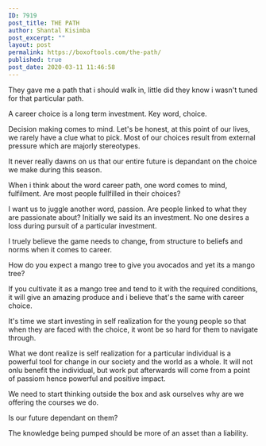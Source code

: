 ```yaml
---
ID: 7919
post_title: THE PATH
author: Shantal Kisimba
post_excerpt: ""
layout: post
permalink: https://boxoftools.com/the-path/
published: true
post_date: 2020-03-11 11:46:58
---
```

<!-- wp:paragraph -->
<p>They gave me a path that i should walk in, little did they know i wasn't tuned for that particular path.</p>
<!-- /wp:paragraph -->

<!-- wp:paragraph -->
<p>A career choice is a long term investment. Key word, choice.</p>
<!-- /wp:paragraph -->

<!-- wp:paragraph -->
<p>Decision making comes to mind. Let's be honest, at this point of our lives,  we rarely have a clue what to pick. Most of our choices result from external pressure which are majorly stereotypes. </p>
<!-- /wp:paragraph -->

<!-- wp:paragraph -->
<p>It never really dawns on us that our entire future is depandant on the choice we make during this season. </p>
<!-- /wp:paragraph -->

<!-- wp:paragraph -->
<p>When i think about the word career path, one word comes to mind, fulfilment. Are most people fullfilled in their choices?</p>
<!-- /wp:paragraph -->

<!-- wp:paragraph -->
<p>I want us to juggle another word, passion. Are people linked to what they are passionate about? Initially we said its an investment. No one desires a loss during pursuit of a particular investment. </p>
<!-- /wp:paragraph -->

<!-- wp:paragraph -->
<p>I truely believe the game needs to change, from structure to beliefs and norms when it comes to career.</p>
<!-- /wp:paragraph -->

<!-- wp:paragraph -->
<p>How do you expect a mango tree to give you avocados and yet its a mango tree?</p>
<!-- /wp:paragraph -->

<!-- wp:paragraph -->
<p>If you cultivate it as a mango tree and tend to it with the required conditions, it will give an amazing produce and i believe that's the same with career choice.</p>
<!-- /wp:paragraph -->

<!-- wp:paragraph -->
<p>It's time we start investing in self realization for the young people so that when they are faced with the choice, it wont be so hard for them to navigate through.</p>
<!-- /wp:paragraph -->

<!-- wp:paragraph -->
<p>What we dont realize is self realization for a particular individual is a powerful tool for change in our society and the world as a whole. It will not onlu benefit the individual,  but work put afterwards will come from a point of passiom hence powerful and positive impact. </p>
<!-- /wp:paragraph -->

<!-- wp:paragraph -->
<p>We need to start thinking outside the box and ask ourselves why are we offering the courses we do.</p>
<!-- /wp:paragraph -->

<!-- wp:paragraph -->
<p>Is our future dependant on them? </p>
<!-- /wp:paragraph -->

<!-- wp:paragraph -->
<p>The knowledge being pumped should be more of an asset than a liability.</p>
<!-- /wp:paragraph -->

<!-- wp:image {"id":7925,"sizeSlug":"large"} -->
<figure class="wp-block-image size-large"><img src="https://boxoftools.com/wp-content/uploads/2020/02/IMG-20200228-WA0045-1024x682.jpg" alt="" class="wp-image-7925"/></figure>
<!-- /wp:image -->